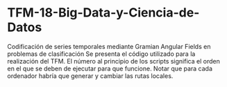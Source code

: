 # TFM-18-Big-Data-y-Ciencia-de-Datos
Codificación de series temporales mediante Gramian Angular Fields en problemas de clasificación
Se presenta el código utilizado para la realización del TFM. El número al principio de los scripts significa el orden en el que se deben de ejecutar para que funcione.
Notar que para cada ordenador habría que generar y cambiar las rutas locales.
